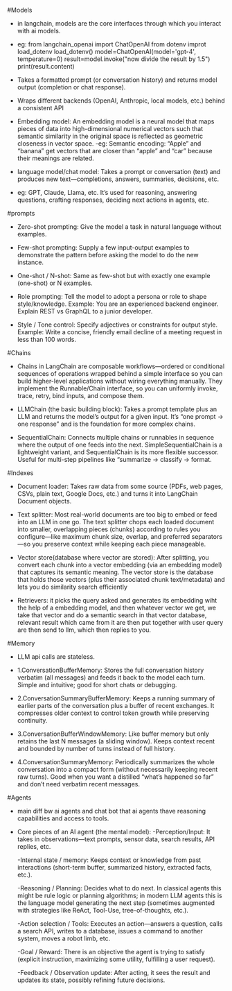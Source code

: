 #Models

- in langchain, models are the core interfaces through which you interact with ai models.
- eg:
    from langchain_openai import ChatOpenAI
    from dotenv improt load_dotenv
    load_dotenv()
    model=ChatOpenAI(model='gpt-4', temperature=0)
    result=model.invoke("now divide the result by 1.5")
    print(result.content)

- Takes a formatted prompt (or conversation history) and returns model output (completion or chat response).
- Wraps different backends (OpenAI, Anthropic, local models, etc.) behind a consistent API 

- Embedding model: An embedding model is a neural model that maps pieces of data into high-dimensional numerical vectors such that semantic similarity in the original space is reflected as geometric closeness in vector space.
-eg: Semantic encoding: “Apple” and “banana” get vectors that are closer than “apple” and “car” because their meanings are related.

- language model/chat model: Takes a prompt or conversation (text) and produces new text—completions, answers, summaries, decisions, etc. 
- eg: GPT, Claude, Llama, etc. It’s used for reasoning, answering questions, crafting responses, deciding next actions in agents, etc. 

#prompts

- Zero-shot prompting: Give the model a task in natural language without examples.

- Few-shot prompting: Supply a few input-output examples to demonstrate the pattern before asking the model to do the new instance.

- One-shot / N-shot: Same as few-shot but with exactly one example (one-shot) or N examples.

- Role prompting: Tell the model to adopt a persona or role to shape style/knowledge.
    Example:
    You are an experienced backend engineer. Explain REST vs GraphQL to a junior developer.

- Style / Tone control: Specify adjectives or constraints for output style.
    Example:
    Write a concise, friendly email decline of a meeting request in less than 100 words.

#Chains

- Chains in LangChain are composable workflows—ordered or conditional sequences of operations wrapped behind a simple interface so you can build higher-level applications without wiring everything manually. They implement the Runnable/Chain interface, so you can uniformly invoke, trace, retry, bind inputs, and compose them.

- LLMChain (the basic building block): Takes a prompt template plus an LLM and returns the model’s output for a given input. It’s “one prompt → one response” and is the foundation for more complex chains.

- SequentialChain: Connects multiple chains or runnables in sequence where the output of one feeds into the next. SimpleSequentialChain is a lightweight variant, and SequentialChain is its more flexible successor. Useful for multi-step pipelines like “summarize → classify → format.

#Indexes

- Document loader: Takes raw data from some source (PDFs, web pages, CSVs, plain text, Google Docs, etc.) and turns it into LangChain Document objects.

- Text splitter: Most real-world documents are too big to embed or feed into an LLM in one go. The text splitter chops each loaded document into smaller, overlapping pieces (chunks) according to rules you configure—like maximum chunk size, overlap, and preferred separators—so you preserve context while keeping each piece manageable.

- Vector store(database where vector are stored): After splitting, you convert each chunk into a vector embedding (via an embedding model) that captures its semantic meaning. The vector store is the database that holds those vectors (plus their associated chunk text/metadata) and lets you do similarity search efficiently

- Retrievers: it picks the query asked and generates its embedding wiht the help of a embedding model, and then whatever vector we get, we take that vector and do a semantic search in that vector database, relevant result which came from it are then put together with user query are then send to llm, which then replies to you.

#Memory

- LLM api calls are stateless.

- 1.ConversationBufferMemory: Stores the full conversation history verbatim (all messages) and feeds it back to the model each turn. Simple and intuitive; good for short chats or debugging.

- 2.ConversationSummaryBufferMemory: Keeps a running summary of earlier parts of the conversation plus a buffer of recent exchanges. It compresses older context to control token growth while preserving continuity.

- 3.ConversationBufferWindowMemory: Like buffer memory but only retains the last N messages (a sliding window). Keeps context recent and bounded by number of turns instead of full history. 

- 4.ConversationSummaryMemory: Periodically summarizes the whole conversation into a compact form (without necessarily keeping recent raw turns). Good when you want a distilled “what’s happened so far” and don’t need verbatim recent messages.

#Agents

- main diff bw ai agents and chat bot that ai agents thave reasoning capabilities and access to tools.

- Core pieces of an AI agent (the mental model):
    -Perception/Input: It takes in observations—text prompts, sensor data, search results, API replies, etc.

    -Internal state / memory: Keeps context or knowledge from past interactions (short-term buffer, summarized history, extracted facts, etc.).

    -Reasoning / Planning: Decides what to do next. In classical agents this might be rule logic or planning algorithms; in modern LLM agents this is the language model generating the next step (sometimes augmented with strategies like ReAct, Tool-Use, tree-of-thoughts, etc.).

    -Action selection / Tools: Executes an action—answers a question, calls a search API, writes to a database, issues a command to another system, moves a robot limb, etc.

    -Goal / Reward: There is an objective the agent is trying to satisfy (explicit instruction, maximizing some utility, fulfilling a user request).

    -Feedback / Observation update: After acting, it sees the result and updates its state, possibly refining future decisions.

